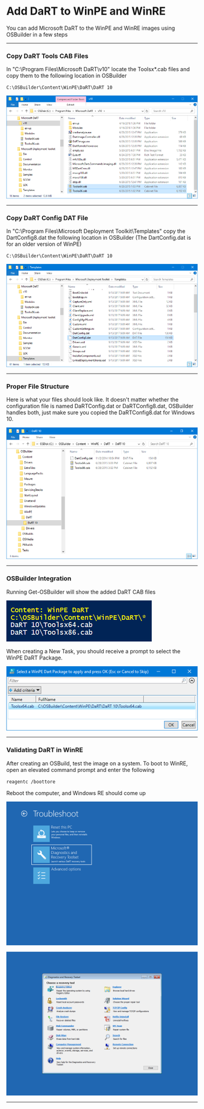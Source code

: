 # Add DaRT to WinPE and WinRE

You can add Microsoft DaRT to the WinPE and WinRE images using OSBuilder in a few steps

---

### Copy DaRT Tools CAB Files

In "C:\Program Files\Microsoft DaRT\v10" locate the Toolsx\*.cab files and copy them to the following location in OSBuilder

```
C:\OSBuilder\Content\WinPE\DaRT\DaRT 10
```

![](/assets/2018-07-10_19-46-28.png)

---

### Copy DaRT Config DAT File

In "C:\Program Files\Microsoft Deployment Toolkit\Templates" copy the DartConfig8.dat the following location in OSBuilder \(The DartConfig.dat is for an older version of WinPE\)

```
C:\OSBuilder\Content\WinPE\DaRT\DaRT 10
```

![](/assets/2018-07-10_19-50-02.png)

---

### Proper File Structure

Here is what your files should look like.  It doesn't matter whether the configuration file is named DaRTConfig.dat or DaRTConfig8.dat, OSBuilder handles both, just make sure you copied the DaRTConfig8.dat for Windows 10.

![](/assets/2018-07-10_19-36-46.png)

---

### OSBuilder Integration

Running Get-OSBuilder will show the added DaRT CAB files

![](/assets/2018-07-10_19-57-57.png)

When creating a New Task, you should receive a prompt to select the WinPE DaRT Package.

![](/assets/2018-07-10_19-59-25.png)

---

### Validating DaRT in WinRE

After creating an OSBuild, test the image on a system.  To boot to WinRE, open an elevated command prompt and enter the following

```
reagentc /boottore
```

Reboot the computer, and Windows RE should come up

![](/assets/2018-07-10_20-03-12.png)

![](/assets/2018-07-10_20-03-22.png)

---



